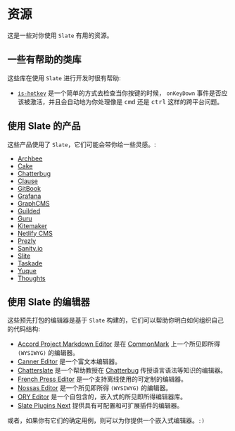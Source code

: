 # 资源

这是一些对你使用 `Slate` 有用的资源。

## 一些有帮助的类库

这些库在使用 `Slate` 进行开发时很有帮助:

- [`is-hotkey`](https://github.com/ianstormtaylor/is-hotkey) 是一个简单的方式去检查当你按键的时候， `onKeyDown` 事件是否应该被激活，并且会自动地为你处理像是 <kbd>cmd</kbd> 还是 <kbd>ctrl</kbd> 这样的跨平台问题。

## 使用 Slate 的产品

这些产品使用了 `Slate`，它们可能会带你给一些灵感。:

- [Archbee](https://archbee.io)
- [Cake](https://www.cake.co/)
- [Chatterbug](https://chatterbug.com)
- [Clause](https://clause.io)
- [GitBook](https://www.gitbook.com/)
- [Grafana](https://grafana.com/)
- [GraphCMS](https://graphcms.com)
- [Guilded](https://www.guilded.gg)
- [Guru](https://www.getguru.com/)
- [Kitemaker](https://kitemaker.co)
- [Netlify CMS](https://www.netlifycms.org)
- [Prezly](https://www.prezly.com/)
- [Sanity.io](https://www.sanity.io)
- [Slite](https://slite.com)
- [Taskade](https://www.taskade.com/)
- [Yuque](https://www.yuque.com/)
- [Thoughts](https://thoughts.teambition.com)

## 使用 Slate 的编辑器

这些预先打包的编辑器是基于 `Slate` 构建的，它们可以帮助你明白如何组织自己的代码结构:

- [Accord Project Markdown Editor](https://github.com/accordproject/web-components) 是在 [CommonMark](https://commonmark.org/) 上一个所见即所得 `(WYSIWYG)` 的编辑器。
- [Canner Editor](https://github.com/Canner/canner-slate-editor) 是一个富文本编辑器。
- [Chatterslate](https://github.com/chatterbugapp/chatterslate) 是一个帮助教授在 [Chatterbug](https://chatterbug.com) 传授语言语法等知识的编辑器。
- [French Press Editor](https://github.com/roast-cms/french-press-editor) 是一个支持离线使用的可定制的编辑器。
- [Nossas Editor](http://slate-editor.bonde.org/) 是一个所见即所得 `(WYSIWYG)` 的编辑器。
- [ORY Editor](https://editor.ory.am/) 是一个自包含的，嵌入式的所见即所得编辑器库。
- [Slate Plugins Next](https://github.com/zbeyens/slate-plugins-next) 提供具有可配置和可扩展插件的编辑器。

或者，如果你有它们的确定用例，则可以为你提供一个嵌入式编辑器。`:)`
